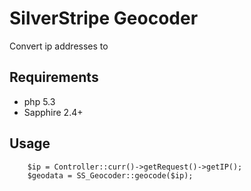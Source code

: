 # SilverStripe Geocoder

Convert ip addresses to 

## Requirements

 * php 5.3
 * Sapphire 2.4+
 
## Usage

```
	$ip = Controller::curr()->getRequest()->getIP();
	$geodata = SS_Geocoder::geocode($ip);
```
